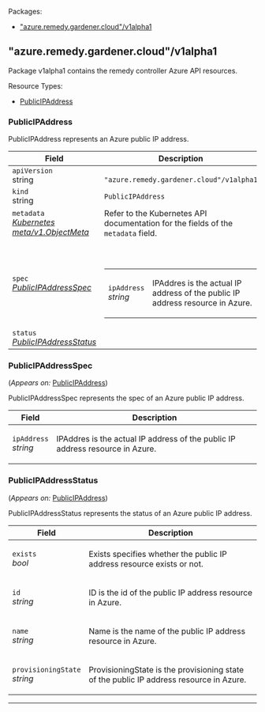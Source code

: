 <p>Packages:</p>
<ul>
<li>
<a href="#%22azure.remedy.gardener.cloud%22%2fv1alpha1">&#34;azure.remedy.gardener.cloud&#34;/v1alpha1</a>
</li>
</ul>
<h2 id="&#34;azure.remedy.gardener.cloud&#34;/v1alpha1">&#34;azure.remedy.gardener.cloud&#34;/v1alpha1</h2>
<p>
<p>Package v1alpha1 contains the remedy controller Azure API resources.</p>
</p>
Resource Types:
<ul><li>
<a href="#%22azure.remedy.gardener.cloud%22/v1alpha1.PublicIPAddress">PublicIPAddress</a>
</li></ul>
<h3 id="&#34;azure.remedy.gardener.cloud&#34;/v1alpha1.PublicIPAddress">PublicIPAddress
</h3>
<p>
<p>PublicIPAddress represents an Azure public IP address.</p>
</p>
<table>
<thead>
<tr>
<th>Field</th>
<th>Description</th>
</tr>
</thead>
<tbody>
<tr>
<td>
<code>apiVersion</code></br>
string</td>
<td>
<code>
&#34;azure.remedy.gardener.cloud&#34;/v1alpha1
</code>
</td>
</tr>
<tr>
<td>
<code>kind</code></br>
string
</td>
<td><code>PublicIPAddress</code></td>
</tr>
<tr>
<td>
<code>metadata</code></br>
<em>
<a href="https://kubernetes.io/docs/reference/generated/kubernetes-api/v1.15/#objectmeta-v1-meta">
Kubernetes meta/v1.ObjectMeta
</a>
</em>
</td>
<td>
Refer to the Kubernetes API documentation for the fields of the
<code>metadata</code> field.
</td>
</tr>
<tr>
<td>
<code>spec</code></br>
<em>
<a href="#%22azure.remedy.gardener.cloud%22/v1alpha1.PublicIPAddressSpec">
PublicIPAddressSpec
</a>
</em>
</td>
<td>
<br/>
<br/>
<table>
<tr>
<td>
<code>ipAddress</code></br>
<em>
string
</em>
</td>
<td>
<p>IPAddres is the actual IP address of the public IP address resource in Azure.</p>
</td>
</tr>
</table>
</td>
</tr>
<tr>
<td>
<code>status</code></br>
<em>
<a href="#%22azure.remedy.gardener.cloud%22/v1alpha1.PublicIPAddressStatus">
PublicIPAddressStatus
</a>
</em>
</td>
<td>
</td>
</tr>
</tbody>
</table>
<h3 id="&#34;azure.remedy.gardener.cloud&#34;/v1alpha1.PublicIPAddressSpec">PublicIPAddressSpec
</h3>
<p>
(<em>Appears on:</em>
<a href="#%22azure.remedy.gardener.cloud%22/v1alpha1.PublicIPAddress">PublicIPAddress</a>)
</p>
<p>
<p>PublicIPAddressSpec represents the spec of an Azure public IP address.</p>
</p>
<table>
<thead>
<tr>
<th>Field</th>
<th>Description</th>
</tr>
</thead>
<tbody>
<tr>
<td>
<code>ipAddress</code></br>
<em>
string
</em>
</td>
<td>
<p>IPAddres is the actual IP address of the public IP address resource in Azure.</p>
</td>
</tr>
</tbody>
</table>
<h3 id="&#34;azure.remedy.gardener.cloud&#34;/v1alpha1.PublicIPAddressStatus">PublicIPAddressStatus
</h3>
<p>
(<em>Appears on:</em>
<a href="#%22azure.remedy.gardener.cloud%22/v1alpha1.PublicIPAddress">PublicIPAddress</a>)
</p>
<p>
<p>PublicIPAddressStatus represents the status of an Azure public IP address.</p>
</p>
<table>
<thead>
<tr>
<th>Field</th>
<th>Description</th>
</tr>
</thead>
<tbody>
<tr>
<td>
<code>exists</code></br>
<em>
bool
</em>
</td>
<td>
<p>Exists specifies whether the public IP address resource exists or not.</p>
</td>
</tr>
<tr>
<td>
<code>id</code></br>
<em>
string
</em>
</td>
<td>
<p>ID is the id of the public IP address resource in Azure.</p>
</td>
</tr>
<tr>
<td>
<code>name</code></br>
<em>
string
</em>
</td>
<td>
<p>Name is the name of the public IP address resource in Azure.</p>
</td>
</tr>
<tr>
<td>
<code>provisioningState</code></br>
<em>
string
</em>
</td>
<td>
<p>ProvisioningState is the provisioning state of the public IP address resource in Azure.</p>
</td>
</tr>
</tbody>
</table>
<hr/>
